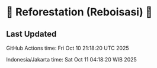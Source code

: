 
# 🌳 Reforestation (Reboisasi) 🌲

## Last Updated

GitHub Actions time: Fri Oct 10 21:18:20 UTC 2025

Indonesia/Jakarta time: Sat Oct 11 04:18:20 WIB 2025
